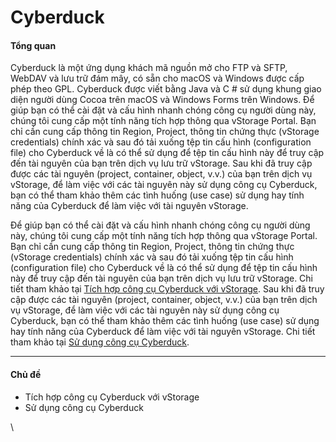 # Cyberduck

#### Tổng quan <a href="#cyberduck-tongquan" id="cyberduck-tongquan"></a>

Cyberduck là một ứng dụng khách mã nguồn mở cho FTP và SFTP, WebDAV và lưu trữ đám mây, có sẵn cho macOS và Windows được cấp phép theo GPL. Cyberduck được viết bằng Java và C # sử dụng khung giao diện người dùng Cocoa trên macOS và Windows Forms trên Windows. Để giúp bạn có thể cài đặt và cấu hình nhanh chóng công cụ người dùng này, chúng tôi cung cấp một tính năng tích hợp thông qua vStorage Portal. Bạn chỉ cần cung cấp thông tin Region, Project, thông tin chứng thực (vStorage credentials) chính xác và sau đó tải xuống tệp tin cấu hình (configuration file) cho Cyberduck về là có thể sử dụng để tệp tin cấu hình này để truy cập đến tài nguyên của bạn trên dịch vụ lưu trữ vStorage. Sau khi đã truy cập được các tài nguyên (project, container, object, v.v.) của bạn trên dịch vụ vStorage, để làm việc với các tài nguyên này sử dụng công cụ Cyberduck, bạn có thể tham khảo thêm các tình huống (use case) sử dụng hay tính năng của Cyberduck để làm việc với tài nguyên vStorage.

Để giúp bạn có thể cài đặt và cấu hình nhanh chóng công cụ người dùng này, chúng tôi cung cấp một tính năng tích hợp thông qua vStorage Portal. Bạn chỉ cần cung cấp thông tin Region, Project, thông tin chứng thực (vStorage credentials) chính xác và sau đó tải xuống tệp tin cấu hình (configuration file) cho Cyberduck về là có thể sử dụng để tệp tin cấu hình này để truy cập đến tài nguyên của bạn trên dịch vụ lưu trữ vStorage. Chi tiết tham khảo tại [Tích hợp công cụ Cyberduck với vStorage](tich-hop-cong-cu-cyberduck-voi-vstorage.md). Sau khi đã truy cập được các tài nguyên (project, container, object, v.v.) của bạn trên dịch vụ vStorage, để làm việc với các tài nguyên này sử dụng công cụ Cyberduck, bạn có thể tham khảo thêm các tình huống (use case) sử dụng hay tính năng của Cyberduck để làm việc với tài nguyên vStorage. Chi tiết tham khảo tại [Sử dụng công cụ Cyberduck](su-dung-cong-cu-cyberduck.md).

***

#### Chủ đề <a href="#cyberduck-chude" id="cyberduck-chude"></a>

* Tích hợp công cụ Cyberduck với vStorage
* Sử dụng công cụ Cyberduck

\
